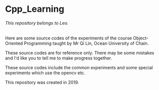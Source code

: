 # Cpp_Learning

###### This repository belongs to Leo.

Here are some source codes of the experiments of the course Object-Oriented Programming taught by Mr Qi Lin, Ocean University of Chain.

These source codes are for reference only. There may be some mistakes and I'd like you to tell me to make progress together.

These source codes include the common experiments and some special experiments which use the opencv etc.

This repository was created in 2019.